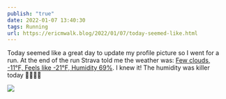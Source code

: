 ```yaml
---
publish: "true"
date: 2022-01-07 13:40:30
tags: Running
url: https://ericmwalk.blog/2022/01/07/today-seemed-like.html
---
```


Today seemed like a great day to update my profile picture so I went for a run. At the end of the run Strava told me the weather was: [Few clouds, -11°F, Feels like -21°F, Humidity 69%](https://www.strava.com/activities/6487296039). I knew it! The humidity was killer today 🤣🥶🏃‍♂️

![](https://ericmwalk.blog/uploads/2022/e81fa77c53.jpg)
